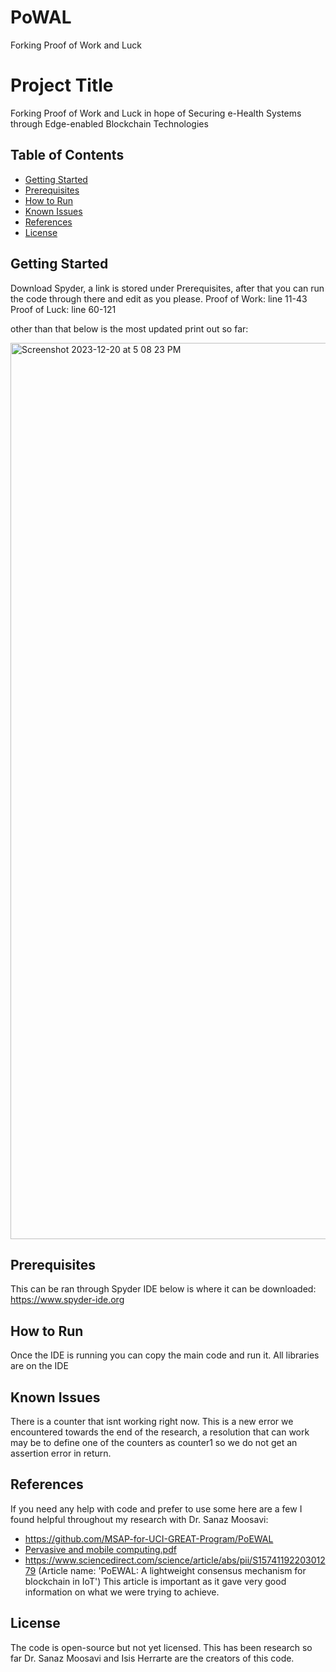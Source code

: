 # PoWAL
Forking Proof of Work and Luck

# Project Title

Forking Proof of Work and Luck in hope of Securing e-Health Systems through Edge-enabled Blockchain Technologies

## Table of Contents

- [Getting Started](#getting-started)
- [Prerequisites](#prerequisites)
- [How to Run](#how-to-run)
- [Known Issues](#known-issues)
- [References](#references)
- [License](#license)

## Getting Started

Download Spyder, a link is stored under Prerequisites, after that you can run the code through there and edit as you please.
Proof of Work: line 11-43 
Proof of Luck: line 60-121

other than that below is the most updated print out so far:

<img width="1434" alt="Screenshot 2023-12-20 at 5 08 23 PM" src="https://github.com/isisbryanna/PoWAL/assets/140575890/f94ff805-af74-4227-a50a-59a271136061">

## Prerequisites

This can be ran through Spyder IDE below is where it can be downloaded:
https://www.spyder-ide.org

## How to Run

Once the IDE is running you can copy the main code and run it. All libraries are on the IDE

## Known Issues

There is a counter that isnt working right now. This is a new error we encountered towards the end of the research,
a resolution that can work may be to define one of the counters as counter1 so we do not get an assertion error in return.

## References

If you need any help with code and prefer to use some here are a few I found helpful throughout my research with Dr. Sanaz Moosavi:
- https://github.com/MSAP-for-UCI-GREAT-Program/PoEWAL
- [Pervasive and mobile computing.pdf](https://eprint.iacr.org/2017/249)
- https://www.sciencedirect.com/science/article/abs/pii/S1574119220301279
  (Article name: 'PoEWAL: A lightweight consensus mechanism for blockchain in IoT')
  This article is important as it gave very good information on what we were trying to achieve.

## License

The code is open-source but not yet licensed.
This has been research so far Dr. Sanaz Moosavi and Isis Herrarte are the creators of this code. 
